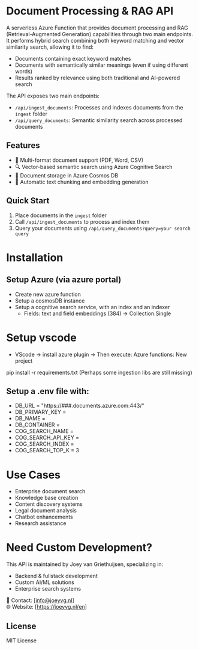 # Document Processing & RAG API

A serverless Azure Function that provides document processing and RAG (Retrieval-Augmented Generation) capabilities through two main endpoints. It performs hybrid search combining both keyword matching and vector similarity search, allowing it to find:
- Documents containing exact keyword matches
- Documents with semantically similar meanings (even if using different words)
- Results ranked by relevance using both traditional and AI-powered search

The API exposes two main endpoints:
- `/api/ingest_documents`: Processes and indexes documents from the `ingest` folder
- `/api/query_documents`: Semantic similarity search across processed documents

## Features

- 📄 Multi-format document support (PDF, Word, CSV)
- 🔍 Vector-based semantic search using Azure Cognitive Search
- 💾 Document storage in Azure Cosmos DB
- 🔄 Automatic text chunking and embedding generation

## Quick Start

1. Place documents in the `ingest` folder
2. Call `/api/ingest_documents` to process and index them
3. Query your documents using `/api/query_documents?query=your search query`

# Installation

## Setup Azure (via azure portal)
- Create new azure function
- Setup a cosmosDB instance
- Setup a cognitive search service, with an index and an indexer
    - Fields: text and field embeddings (384) -> Collection.Single

# Setup vscode
- VScode -> install azure plugin -> Then execute: Azure functions: New project

pip install -r requirements.txt
(Perhaps some ingestion libs are still missing)

## Setup a .env file with:
- DB_URL = "https://###.documents.azure.com:443/"
- DB_PRIMARY_KEY = 
- DB_NAME = 
- DB_CONTAINER = 
- COG_SEARCH_NAME = 
- COG_SEARCH_API_KEY = 
- COG_SEARCH_INDEX = 
- COG_SEARCH_TOP_K = 3

# Use Cases
- Enterprise document search
- Knowledge base creation
- Content discovery systems
- Legal document analysis
- Chatbot enhancements
- Research assistance

# Need Custom Development?
This API is maintained by Joey van Griethuijsen, specializing in:
- Backend & fullstack development
- Custom AI/ML solutions
- Enterprise search systems

📧 Contact: [info@joeyvg.nl]  
🌐 Website: [https://joeyvg.nl/en]

## License
MIT License

